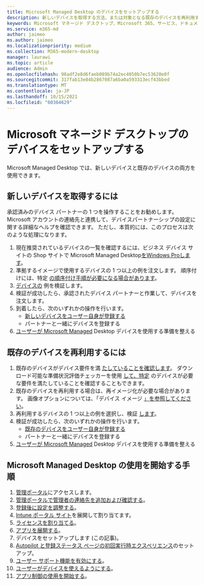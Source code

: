```yaml
---
title: Microsoft Managed Desktop のデバイスをセットアップする
description: 新しいデバイスを取得する方法、または対象となる既存のデバイスを再利用する方法
keywords: Microsoft マネージド デスクトップ、Microsoft 365、サービス、ドキュメント
ms.service: m365-md
author: jaimeo
ms.author: jaimeo
ms.localizationpriority: medium
ms.collection: M365-modern-desktop
manager: laurawi
ms.topic: article
audience: Admin
ms.openlocfilehash: 98adf2e8d6faeb089b74a2ec4050b7ec53620e0f
ms.sourcegitcommit: 317fab13e84b2867087a6ba0a593313ecf43bbed
ms.translationtype: MT
ms.contentlocale: ja-JP
ms.lasthandoff: 10/15/2021
ms.locfileid: "60364629"
---
```

# <a name="set-up-microsoft-managed-desktop-devices"></a>Microsoft マネージド デスクトップのデバイスをセットアップする

Microsoft Managed Desktop では、新しいデバイスと既存のデバイスの両方を使用できます。

## <a name="to-obtain-new-devices"></a>新しいデバイスを取得するには

承認済みのデバイス パートナーの 1 つを操作することをお勧めします。 Microsoft アカウントの連絡先と連携して、デバイスパートナーシップの設定に関する詳細なヘルプを確認できます。 ただし、本質的には、このプロセスは次のような処理になります。

1. 現在推奨されているデバイスの一覧を確認するには、ビジネス デバイス サイトの Shop サイトで Microsoft Managed Desktop[をWindows Proします](https://www.microsoft.com/windows/business/devices)。
2. 準拠するイメージで使用するデバイスの 1 つ以上の例を注文します。 順序付けには、特定 [の順序付け手順が必要になる場合があります](../service-description/device-images.md)。
3. [デバイスの](validate-device.md) 例を検証します。
5. 検証が成功したら、承認されたデバイス パートナーと作業して、デバイスを注文します。
6. 到着したら、次のいずれかの操作を行います。
    - [新しいデバイスをユーザー自身が登録する](register-devices-self.md)
    - パートナーと一緒にデバイスを登録する
7. [ユーザーが Microsoft Managed](get-started-devices.md) Desktop デバイスを使用する準備を整える

## <a name="to-reuse-existing-devices"></a>既存のデバイスを再利用するには

1. 既存のデバイスがデバイス要件を満 [たしていることを確認します](../service-description/device-requirements.md)。 ダウンロード可能な準備状況評価チェッカーを使用 [して、特定](../get-ready/readiness-assessment-downloadable.md) のデバイスが必要な要件を満たしていることを確認することもできます。 
2. 既存のデバイスを再利用する場合は、再イメージ化が必要な場合があります。 画像オプションについては、「デバイス イメージ [」を参照してください](../service-description/device-images.md)。
3. 再利用するデバイスの 1 つ以上の例を選択し、検証 [します](validate-device.md)。
4. 検証が成功したら、次のいずれかの操作を行います。
    - [既存のデバイスをユーザー自身が登録する](register-reused-devices-self.md)
    - パートナーと一緒にデバイスを登録する
5. [ユーザーが Microsoft Managed](get-started-devices.md) Desktop デバイスを使用する準備を整える

## <a name="steps-to-get-started-with-microsoft-managed-desktop"></a>Microsoft Managed Desktop の使用を開始する手順

1. [管理ポータル](access-admin-portal.md)にアクセスします。
1. [管理ポータルで管理者の連絡先を追加および確認する](add-admin-contacts.md)。
1. [登録後に設定を調整する](conditional-access.md)。
1. [Intune ポータル サイト](company-portal.md)を展開して割り当てます。
1. [ライセンスを割り当てる](assign-licenses.md)。
1. [アプリを展開する](deploy-apps.md)。
1. デバイスをセットアップします (この記事)。
1. [Autopilot と登録ステータス ページの初回実行時エクスペリエンス](esp-first-run.md)のセットアップ。
1. [ユーザー サポート機能を有効にする](enable-support.md)。
1. [ユーザーがデバイスを使えるようにする](get-started-devices.md)。
1. [アプリ制御の使用を開始する](get-started-app-control.md)。